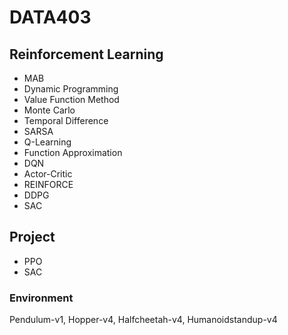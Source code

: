 # DATA403

## Reinforcement Learning
- MAB
- Dynamic Programming
- Value Function Method
- Monte Carlo
- Temporal Difference
- SARSA
- Q-Learning
- Function Approximation
- DQN
- Actor-Critic
- REINFORCE
- DDPG
- SAC

## Project
- PPO
- SAC
### Environment
Pendulum-v1, Hopper-v4, Halfcheetah-v4, Humanoidstandup-v4
